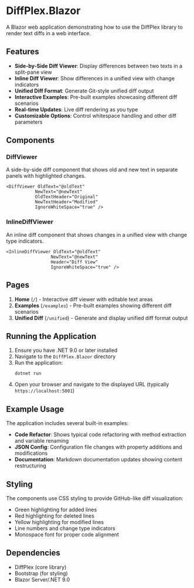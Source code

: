 # DiffPlex.Blazor

A Blazor web application demonstrating how to use the DiffPlex library to render text diffs in a web interface.

## Features

- **Side-by-Side Diff Viewer**: Display differences between two texts in a split-pane view
- **Inline Diff Viewer**: Show differences in a unified view with change indicators
- **Unified Diff Format**: Generate Git-style unified diff output
- **Interactive Examples**: Pre-built examples showcasing different diff scenarios
- **Real-time Updates**: Live diff rendering as you type
- **Customizable Options**: Control whitespace handling and other diff parameters

## Components

### DiffViewer
A side-by-side diff component that shows old and new text in separate panels with highlighted changes.

```razor
<DiffViewer OldText="@oldText" 
           NewText="@newText" 
           OldTextHeader="Original" 
           NewTextHeader="Modified"
           IgnoreWhiteSpace="true" />
```

### InlineDiffViewer
An inline diff component that shows changes in a unified view with change type indicators.

```razor
<InlineDiffViewer OldText="@oldText" 
                 NewText="@newText" 
                 Header="Diff View"
                 IgnoreWhiteSpace="true" />
```

## Pages

1. **Home** (`/`) - Interactive diff viewer with editable text areas
2. **Examples** (`/examples`) - Pre-built examples showing different diff scenarios
3. **Unified Diff** (`/unified`) - Generate and display unified diff format output

## Running the Application

1. Ensure you have .NET 9.0 or later installed
2. Navigate to the `DiffPlex.Blazor` directory
3. Run the application:
   ```
   dotnet run
   ```
4. Open your browser and navigate to the displayed URL (typically `https://localhost:5001`)

## Example Usage

The application includes several built-in examples:

- **Code Refactor**: Shows typical code refactoring with method extraction and variable renaming
- **JSON Config**: Configuration file changes with property additions and modifications
- **Documentation**: Markdown documentation updates showing content restructuring

## Styling

The components use CSS styling to provide GitHub-like diff visualization:
- Green highlighting for added lines
- Red highlighting for deleted lines
- Yellow highlighting for modified lines
- Line numbers and change type indicators
- Monospace font for proper code alignment

## Dependencies

- DiffPlex (core library)
- Bootstrap (for styling)
- Blazor Server/.NET 9.0
